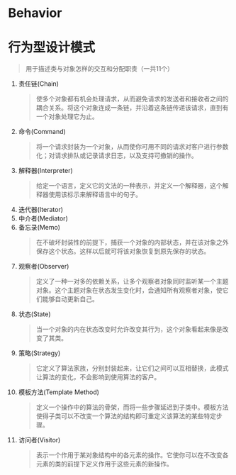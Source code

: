 # Behavior
# 行为型设计模式
> 用于描述类与对象怎样的交互和分配职责（一共11个）

1. 责任链(Chain)
    > 使多个对象都有机会处理请求，从而避免请求的发送者和接收者之间的耦合关系。将这个对象连成一条链，并沿着这条链传递该请求，直到有一个对象处理它为止。
2. 命令(Command)
    > 将一个请求封装为一个对象，从而使你可用不同的请求对客户进行参数化；对请求排队或记录请求日志，以及支持可撤销的操作。
3. 解释器(Interpreter)
    > 给定一个语言，定义它的文法的一种表示，并定义一个解释器，这个解释器使用该标示来解释语言中的句子。
4. 迭代器(Iterator)
5. 中介者(Mediator)
6. 备忘录(Memo)
    > 在不破坏封装性的前提下，捕获一个对象的内部状态，并在该对象之外保存这个状态。这样以后就可将该对象恢复到原先保存的状态。
7. 观察者(Observer)
    > 定义了一种一对多的依赖关系，让多个观察者对象同时监听某一个主题对象。这个主题对象在状态发生变化时，会通知所有观察者对象，使它们能够自动更新自己。
8. 状态(State)
    > 当一个对象的内在状态改变时允许改变其行为，这个对象看起来像是改变了其类。
9. 策略(Strategy)
    > 它定义了算法家族，分别封装起来，让它们之间可以互相替换，此模式让算法的变化，不会影响到使用算法的客户。
10. 模板方法(Template Method)
    > 定义一个操作中的算法的骨架，而将一些步骤延迟到子类中。模板方法使得子类可以不改变一个算法的结构即可重定义该算法的某些特定步骤。
11. 访问者(Visitor)
    > 表示一个作用于某对象结构中的各元素的操作。它使你可以在不改变各元素的类的前提下定义作用于这些元素的新操作。